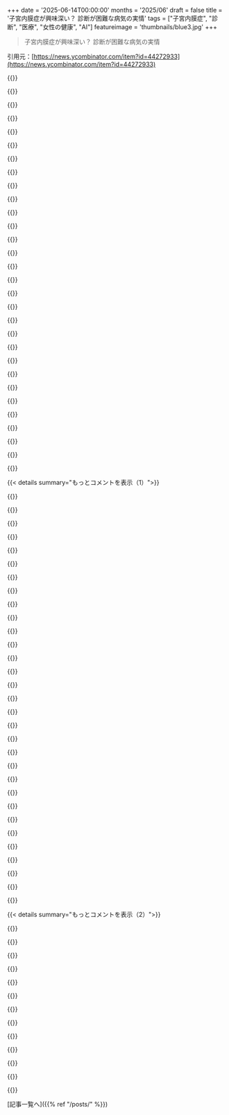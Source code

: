 +++
date = '2025-06-14T00:00:00'
months = '2025/06'
draft = false
title = '子宮内膜症が興味深い？ 診断が困難な病気の実情'
tags = ["子宮内膜症", "診断", "医療", "女性の健康", "AI"]
featureimage = 'thumbnails/blue3.jpg'
+++

> 子宮内膜症が興味深い？ 診断が困難な病気の実情

引用元：[https://news.ycombinator.com/item?id=44272933](https://news.ycombinator.com/item?id=44272933)




{{<matomeQuote body="診断が難しい病気の話にはいつも胸を打たれるよ。子宮内膜症はまさにいい例だって記事の筆者も言ってるね。昔ニューヨーク・タイムズの雑誌に医療ケーススタディの連載があったけど、毎回患者は一般医や専門医にかかってもダメで、友達の叔母さんがジョンズ・ホプキンスの人を知ってるとか、奇跡的に親身な医者に出会うまで、ずっと辛いっていう話だった。特に女性患者にこの問題は顕著だったんだ。<br>医者がシステムで燃え尽きてるせい？傲慢で話を聞かないせい？簡単な診断に頼りすぎるせい？女性の病気に無知なせい？医療ミソジニーのせい？理由は分からないけど、これじゃみんなすぐにDr Googleとか、悲しいけど怪しい治療に走っちゃう。それは良くないことだよね。" userName="kjellsbells" createdAt="2025/06/14 12:58:38" color="#45d325">}}




{{<matomeQuote body="「〜のせいか分からない」って言うけど、原因は結構簡単だよ。患者はミステリーじゃなくて、BAU Jiraチケットみたいに扱われてるだけ。「早く終わらせて次！」って感じ。システムは90%のケース向けに作られてて、それに合わない10%の人はダメなんだ。医療機関や保険会社から数字を出すようにプレッシャーがあるから、そうするしかない。医療訴訟が怖いなら、もうEpicシステムに書いてある通りに読むだけ。この状況になったのも驚きじゃないね。" userName="giantg2" createdAt="2025/06/14 15:50:57" color="">}}




{{<matomeQuote body="俺の連れも今まさにこの状況だよ。経験から言うと、ほとんどの医者は診断をちゃんと見つけようとしないか（少なくとも、気にする時間ややる気がない）、それに加えて「それは私の仕事じゃない」って態度がひどい。専門医をたらい回しにされて、たった2分だけ症状を聞いた後、「じゃあ血液検査してみましょう」って言うんだ（前の5人の医者もやったのに無視して）。で、血液検査で何も出ないと、医者はもうお手上げで「何したらいいか分からない、＜別の専門医＞に行って」って言うだけ。<br>「家族や友達が知ってる医者に紹介してもらう」のがうまくいくのは、経験上、その医者にちゃんと診ようっていう動機が生まれるからみたいだね。患者が知り合いと繋がってるから。今の医療システムは、医者ができるだけ多くの患者を診ることに金銭的なインセンティブを与えてるけど、実際に患者を良くすることには与えてない。そのためには、システムは医者が気遣ってくれるのを期待するだけで、そうするための余裕を与えてないんだ。" userName="placardloop" createdAt="2025/06/14 13:42:09" color="#785bff">}}




{{<matomeQuote body="面白いことに、だからLLMは医者に勝つって言われるんだよ。90%のケースは簡単すぎて、やる気のある奴ならGoogleで分かるし、賢いNPでもできるからね。医者がやってること全部が簡単ってわけじゃないんだけど。でも彼らの訓練と知識が光るのは99%のケースだけど、そこで使わないから、大体Googleでなんとかなっちゃうんだ。「ああ、でもLLMはよくあるケースを推測するだけで、珍しいケースは絶対考えない！」って言うけど、医者だってそれに10分しかかけられないなら同じこと。ハウスみたいには絶対ならないよ。あなたは死ぬだけ。" userName="renewiltord" createdAt="2025/06/14 16:13:00" color="">}}




{{<matomeQuote body="コミュニティによっては、最大25%の女性が内膜症なんだって。もっと医者が必要だよ。国は大きくなってるのに、医療従事者や裁判所は増えてない。自動化だけじゃ全ては解決しないんだ。" userName="paulryanrogers" createdAt="2025/06/14 22:18:36" color="">}}




{{<matomeQuote body="俺たちの「システム」が実際に奨励してるのは、人々を慢性的に病気にさせて、治療にならないものに金を払い続けさせることみたいだ。こういう状況に直面すると、ものすごく皮肉になっちゃうよね。「これは残酷で異常な罰だ」って何度も思ったよ——待て、あれって禁止されてるんじゃなかったっけ？？あ、そっか、あの「残酷さ」を「異常」じゃなくて「普通」にしてるから大丈夫なんだ。" userName="Henchman21" createdAt="2025/06/14 14:11:47" color="">}}




{{<matomeQuote body="「彼らは気にしない」じゃなくて「提供できるものがない」って別の見方もできるよ。一般的な病気ではすごく進歩したけど、もっと珍しいものになるとずっと難しくなる。医者は膨大な知識の幅を持ってるけど、人間全体の医療知識は専門分野ですら人間の脳には収まりきらないし、分かってないことの方がずっと多いんだ。<br>まだ発見・学習されてる途中の珍しいものについては、それを解明してる専門家はほんの一握りしかいない。だから多くの医者にかかっても何も提供されず、ようやくヒントを得て最先端の知識を持つ医者にたどり着くんだ。<br>たとえ全ての医者に、今の知識では助けられない患者のために何時間も何日もかけて原因を探る金銭的インセンティブを与えたとしても、その医者が一人の患者だけから何かを見つけ出すのはすごく難しい。医学は、グループの人々の発見と、一人の患者の結果から他の患者への知識の伝達、積み重ねによって進歩するんだ。一人の患者よりも、医者が同じ症状を持つグループの人々を診る方が、発見につながる可能性はずっと低い。<br>この発見のための金銭的なインセンティブは、こういう難しいケースを集める研究病院から来てて、そこはNIHから国の研究助成金を得て研究し論文を発表し、知識を共有してる。アメリカの提示された予算案ではこれを大幅に削減してて、医学を進歩させる能力を大きく減らしてるんだ。予算カットに先駆けて、NIHは現在の契約に違反して支払いを止めてて、研究が途中でダメになる大規模な無駄が発生してる。<br>だから俺が言いたいのは、医学を進歩させるには患者をグループ化する必要があるってこと。そしてそれが起こる場所は研究病院であって、日常のケアをする地域の医者じゃない。そして俺たちの社会は、意識的にか無意識的にか、そのタイプのケアへのアクセスを大幅に減らそうとしてるってことなんだ。" userName="epistasis" createdAt="2025/06/14 15:14:41" color="#38d3d3">}}




{{<matomeQuote body="ちょうど「去年の今日」っていうリマインダーが出てきて、割とよくある2つの問題について12年間も答えを探してるけど全然進歩がないって思い出したよ。同じ主要な疑われる原因を何度も何度も排除するのを進歩と数えないならね。毎月同じ時期に偏頭痛が出るし、かかとと第2中足骨に慢性的な痛みがあるんだ——そう、足底筋膜炎じゃないのにね。<br>数年おきに、また探し始めるエネルギーが湧いてくるんだ。それは1年か2年続いて、それから力尽きて諦めて、そのまま生きることにする。痛みがなく歩けるようになって、毎月頭痛で寝込まないようにするのに、簡単に6桁（の金）を使ってるからね。<br>医者の100%は、まず問題は体重だって言ってきた。50ポンド痩せたら、症状は全部悪化した。そしたら彼らは心因性だって言い始めた。全員そう。でも recommended された全ての心理治療も試したし、いくつか実験的なのも試したんだ。<br>実際、誰か分かってくれそうな人に、気にかけて見つけ出してもらおうと説得できないし、これからもそうなりそうにない。この痛みを持ってるべき理由は何もないみたいだけど、同じことを何度も試して、違う結果を期待することに耐えられる回数は限られてるんだ。だって、この医者は他の医者はみんなバカで明白な原因を排除できなかったに違いないって思ってるから。" userName="smeej" createdAt="2025/06/14 14:59:25" color="#ff33a1">}}




{{<matomeQuote body="AIの素晴らしい使い道は、新しいケースのトリアージとして機能することだと思うな。そうすれば、適切な専門医に送ってもらえる。GPに紹介状をもらいに行く必要がなくなる可能性があって、そうなればGPは他の人を診る時間が増えるだろうね。" userName="giantg2" createdAt="2025/06/14 17:31:40" color="">}}




{{<matomeQuote body="医者とか看護師がさ、患者を治さずに慢性病のままにしようとするなんて考え、まじで腹立つわ。<br>そんな人ほぼいないって。<br>みんなマジメに患者さんのこと考えて医者になってんの。<br>儲けのために人を傷つけるなんてありえんし。<br>研究者だって病気治したいに決まってるじゃん。<br>もしあるとしたら、保険会社とか製薬会社の偉い人が研究費の配分決めるとこくらいじゃない？<br>現場の人間にはそんなやつ、ほぼいないね。" userName="margalabargala" createdAt="2025/06/14 15:21:55" color="">}}




{{<matomeQuote body="今ってさ、専門医に診てもらうのにかかりつけ医の紹介状いらないんだよ。<br>金さえ払えば直接行ける。<br>俺がそうしてる。<br>でも、言いたいことはわかるよ。<br>保険会社が制限してるんだよね。<br>でもさ、それも外部じゃなくて自社で技術使ってやればいいのに。<br>そうすれば損失率も抑えられるでしょ。" userName="renewiltord" createdAt="2025/06/14 18:35:07" color="">}}




{{<matomeQuote body="AIって結局さ、作ったとこのお役所の偏見とか、そのまま反映しちゃうに決まってるじゃん。" userName="dayofthedaleks" createdAt="2025/06/14 16:13:53" color="">}}




{{<matomeQuote body="いやいや、AIはさ、もっと患者さんに寄り添って、珍しいケースとかも徹底的に調べて、一人一人に合わせた解決策を出せるように簡単にプログラムできるって。<br>この問題は解決できるよ。<br>まあ、お役所の偏見とか、他の問題はあるけどね。" userName="KaoruAoiShiho" createdAt="2025/06/14 16:50:16" color="">}}




{{<matomeQuote body="もっと医者が必要だよね。<br>残念ながら、医者が門番になっててさ、自分たちの収入減るからって医者を増やしたがらないんだよ。<br>これってさ、資格団体の運営者がその資格持ってる人たちの場合によくあること。<br>弁護士会だけは違うかもね。<br>弁護士って、他の弁護士のために仕事作るのうまいからさ。（訴訟とか書類作成とか）" userName="chongli" createdAt="2025/06/15 02:39:18" color="">}}




{{<matomeQuote body="俺さ、テストステロン値は正常だったのに、二次性性腺機能低下症の症状で何年も苦しんだんだ。<br>カナダでいろんな医者に診てもらったけど、「正常」とか「気のせい」とか言われて。<br>結局、私立の泌尿器科医で追加検査したら原因判明。<br>治療したら一ヶ月で劇的に良くなった。<br>ほんと、検査値正常でも患者が不調なら、ちゃんと話聞いて深く調べてほしいわ。" userName="swat535" createdAt="2025/06/14 21:44:36" color="#38d3d3">}}




{{<matomeQuote body="医者の数増やす話、ほとんどの医者は賛成だよ。<br>AMA（American Medical Association）の意見に反対の人も多いし。<br>一番の問題は、メディケアとかの金が出てる研修医枠が足りないこと。<br>あと、外国人留学生枠に数千人いってるけど、残らない人が多い。<br>GPや精神科医増やす法案も上院にあるらしい。<br>医者になるのが魅力なくなってるのも原因かもね。（訓練、給料、激務、規制とか）" userName="giantg2" createdAt="2025/06/15 12:40:25" color="#785bff">}}




{{<matomeQuote body="「もっと珍しい病気になると難しくなる」って話だけど、子宮内膜症は全然珍しくないよ。<br>でも女性の病気だからさ。<br>女性が抱える病気で、すごく一般的（女性の10%くらいって言われてる）なのに、医療界（まだ男性が多い）に完全に無視されてるのが、どれだけ多いか知ったらびっくりするよ。" userName="troupo" createdAt="2025/06/14 19:03:32" color="#38d3d3">}}




{{<matomeQuote body="そんな簡単にできるなら、投資家なんていくらでも見つかるって。<br>でも簡単じゃないんだよ。<br>データ集めるだけでも大変な問題だからさ。" userName="hluska" createdAt="2025/06/14 16:55:32" color="">}}




{{<matomeQuote body="この点については、ほぼ完全に同意だよ。<br>でも、医者とか看護師とか研究者がシステムを動かしてるわけじゃないってことは忘れちゃダメだね。<br>俺のこの見方は、保険会社がシステムを動かしてて「利益最優先、患者後回し」だからなんだ。<br>イライラさせちゃってごめんね。" userName="Henchman21" createdAt="2025/06/14 15:48:52" color="">}}




{{<matomeQuote body="診断って壊れた時計が3つあって適当に選ぶみたいだよ。初期診断ってそんな感じ。保険会社もどんな治療や検査ができるか制限するしね。医者がXって薬が一番効くって知ってても、保険のためにYとかZを先に試さないとダメとか。検査も同じ。もう疲れたよ。" userName="BobbyTables2" createdAt="2025/06/14 23:15:28" color="">}}




{{<matomeQuote body="最前線の医療って急ぐためのハックばかり。人をフォルトツリー扱いして、ヘルプデスクみたいになってるんだ。家族が脳腫瘍で見過ごされそうになった例があるよ。頭痛で脳腫瘍なんてレアだからね。結局は、コネとかないとちゃんと見てもらえないかも。金もコネもなければ、結果は良くないかもね。" userName="Spooky23" createdAt="2025/06/14 14:20:47" color="#785bff">}}




{{<matomeQuote body="医者不足の主な問題はレジデンシーの資金不足だって？<br>いや、それは直接の原因。一番の問題は、そもそも全員にレジデンシーを求めることだよ。特に、海外で何年も何十年も経験積んだ医者がレジデンシーの枠を争わないといけないのが問題。そういう医者がUber運転手になったりしてるんだよ。" userName="chongli" createdAt="2025/06/15 13:13:06" color="">}}




{{<matomeQuote body="コモンな病気ではすごく進歩したけど、レアな病気になるとずっと難しくなるって？<br>生殖年齢の女性の約10％が子宮内膜症だから、これは「コモンな病気」の方だよ、「レアな病気」側じゃない。<br>ここにバイアスがあるけど、病気がどれだけコモンかじゃなくて、誰にどう影響するかのバイアスだね。" userName="dragonwriter" createdAt="2025/06/14 19:11:31" color="#45d325">}}




{{<matomeQuote body="AIはコスト削減のために、平均的な医者みたいになるだろうね。レアな病気探しとかで金がかかるのを避けるために。人間ならゴリ押しして検査増やしたりできるけど、AIは共感とかしないように訓練される。別の医者に聞くこともできるけど、全部AIになったら同じ。結局は金儲けじゃなく人助けに目的を変えないとダメだよ。" userName="majormajor" createdAt="2025/06/14 16:56:15" color="#ff33a1">}}




{{<matomeQuote body="ここで見かけたLLM健康プロジェクト使ったら、VAの専門医2人とPCPも分からなかった友達の慢性疾患（骨結核）が見つかったよ。うまくいく時はいく、n=1だけどね。ロボットは絶対信用しちゃダメだけど、視点の盲点を見つけるためにラバーダックデバッグみたいに使うのはアリかも。おしゃれな検索エンジンがたまに正しいこともあるんだよ（嘘つくこともあるけど！）。" userName="toomuchtodo" createdAt="2025/06/14 18:50:09" color="">}}




{{<matomeQuote body="代替案として何を提案する？医療費はもう高いんだよ。まず安い治療法を試すステップセラピーの要件を課すのは、保険会社がコストを抑える数少ない方法の一つ。それに、安い治療法で多くの患者が良くなる（あるいは時間が経てば自然に回復する）のも事実だし。" userName="nradov" createdAt="2025/06/15 01:11:58" color="">}}




{{<matomeQuote body="あなた女性？「ミニピル」以外のホルモン避妊薬飲んでる？妻がネットで読んだんだけど、前兆のある偏頭痛がある場合、普通のホルモン避妊薬は脳卒中のリスク上げるから安全じゃないって。妻が産婦人科医に偏頭痛の話したら、「やべぇ、ミニピルにしないとね」ってなったんだ。だってさ、問診票に前兆のある偏頭痛の項目なんてなかったんだよ。とにかく、避妊薬変えたら偏頭痛が減ったから…関係あるかも？" userName="BobaFloutist" createdAt="2025/06/14 16:43:51" color="">}}




{{<matomeQuote body="保険がこれをゲートしてるけど、サードパーティに頼らず自社の技術でやればいいって？損失率を最小限に抑えるのに役立つかもって話かな。俺保険業界で働いてるけど、経験上、紹介状もらうために医者に行かないといけないって事実が、紹介状をもらうのをためらわせてるんだよ。だから、紹介状のための診察は減るだろうけど、専門医の診察は増えるだろうっていうトレードオフだね。" userName="antasvara" createdAt="2025/06/14 23:37:04" color="">}}




{{<matomeQuote body="3ヶ国語話せるから気づいた面白いこと。<br>医療情報って国によって違ったり、矛盾してたりするんだ。<br>生理中のセックスとかね。<br>日本ではダメって言われてるけど、他の国では問題ないって指示される。<br>生理中のセックスが不妊につながるかって英語で調べてもほとんど情報ないけど、日本語だとたくさん出てくるんだよ。" userName="jwrallie" createdAt="2025/06/14 07:59:33" color="#ff33a1">}}




{{<matomeQuote body="こういうの、ほんとたくさんあるんだよね。<br>赤ちゃんに関することなんて特にさ。<br>イギリスだと離乳食は6ヶ月からだけど、フランスだと3ヶ月から始められるし、4ヶ月には始めるべきだって。<br>赤ちゃんの寝室の温度も、イギリスは16度、フランスは19度、北欧では外で寝かせたり、ハンガリーでは25度が最適って言われたり。<br>医療科学の知識には、経験則や民間療法みたいなものがどれだけ入り込んでるか、甘く見ちゃダメだよ。特に患者が病気じゃない時とか、主観的な経験を表現できない場合はね。" userName="317070" createdAt="2025/06/14 08:21:17" color="#ff33a1">}}




{{< details summary="もっとコメントを表示（1）">}}

{{<matomeQuote body="僕のお気に入りはこれだよ。<br>— 妊婦さんはどれくらいアルコールを飲んでいいか？ (多すぎはダメだけど、妊娠後期に数日おきにワイン1杯はいいか？ たぶん大丈夫だけど、国によって全然違うよ。) <br>— いつから子供は緑の葉っぱを食べられるか？ (知らんけど、スウェーデン国内の違う地域でもガイドラインが違うんだ。) <br>— 赤ちゃんはうつ伏せで寝かせるべきか仰向けか？ (絶対に仰向け！これは議論の余地なし。でも僕が赤ちゃんの頃—そんなに昔じゃないよ—親たちは逆の指導を受けてたんだ。) " userName="kqr" createdAt="2025/06/14 08:52:49" color="#ff5c5c">}}




{{<matomeQuote body="あと、アメリカではSIDSの懸念から赤ちゃんとの添い寝をすごく恐れてるけど、日本では一般的で乳幼児死亡率もずっと低いんだよね。<br>たぶん、新生児は冷たくて硬いベビーベッドに一人で仰向けに寝るより、ママのおっぱいに寄り添って寝る方がずっとよく眠れるんだろうね。<br>その結果、アメリカの一般的なアドバイスは産後うつを急増させただけでなく、首座りみたいな発達の遅れとか、斜頭症や斜頸のケースも増やしてるみたいだよ。<br>(そうは言っても、新米パパとしては僕もSIDSが死ぬほど怖いから、アメリカの推奨に従ってるけどね。睡眠なんてどうでもいいってくらい)" userName="porphyra" createdAt="2025/06/14 11:09:04" color="#38d3d3">}}




{{<matomeQuote body="アルゼンチン人の友達が、熱すぎる飲み物を飲むと癌になるって言ってたんだ。<br>それを証明するためにWikipediaのページを送ってくれたけど、その情報があったのはスペイン語版のページだけだった。<br>これも文化固有の健康に関する「事実」の一例なのかな？それとも僕が何か見落としてるだけ？" userName="andrelaszlo" createdAt="2025/06/14 10:56:10" color="#ff5c5c">}}




{{<matomeQuote body="＞ でも僕が赤ちゃんの頃—そんなに昔じゃないよ—親たちは逆の指導を受けてたんだ。<br>医療ってすごいよね。<br>たった15年前には常識だったことが、完全にひっくり返ってることもたくさんあるんだ。<br>NHSも去年、喘息治療のガイドラインを大幅に変えたんだけど、それが前のとほとんど逆なんだよ。<br>筋骨格系の怪我とか、神経系の怪我、一般的な回復についても同じような変化が見られるね。" userName="maccard" createdAt="2025/06/14 09:37:49" color="#45d325">}}




{{<matomeQuote body="ごめん、その変更って何だったの？<br>喘息の発作を治療する時にステロイド吸入器を追加すること？<br>僕も喘息持ちで、まだこの変更について聞いてなかったから気になるな。" userName="whatevermom" createdAt="2025/06/14 10:18:15" color="">}}




{{<matomeQuote body="仰向けで寝ることについてね。<br>うちの末っ子の娘は仰向けじゃ寝なかったんだ。<br>今もうつ伏せで腕を下に組んで寝てるよ。<br>そうじゃないと寝るのは、車に乗っててクタクタになった時だけ。<br>ベッドに置くとひっくり返って寝ちゃうんだ。<br>じゃあ、医学は何て言うの？" userName="spockz" createdAt="2025/06/14 11:15:30" color="">}}




{{<matomeQuote body="(前のコメントへの返信)<br>簡単に言うと、サルブタモールを過剰処方しすぎだって判断されて、ステロイド吸入器を使ってない人には出すべきじゃないってなったんだ。<br>「青い吸入器が必要だと感じたら使って」ってアドバイスから、「喘息はステロイドの量で管理すべきで、管理できてないなら調整すべきだ」って変わったんだよ。<br>もちろん全員には合わないだろうけど、僕の父さんみたいな人は、週に一度リリーバーを使ってたのが、もう処方されてない状態になったんだ。" userName="maccard" createdAt="2025/06/14 12:09:01" color="#ff5733">}}




{{<matomeQuote body="欧米の常識って自己成就予言みたいなもんだなって思うようになったな。Bedsharing が危険になるのは大体親が intoxicated で寝落ちしたときだし。 sober な時より drunk で気絶した時の方が腕が部分的に numb になって起きやすいって気づいたかも。でもbed sharing は discouraged されてるから、 less responsible な親だけがやってるって思われがちで、infant suffocation との見かけ上の相関が強くなるんだ。" userName="scythe" createdAt="2025/06/14 11:58:45" color="">}}




{{<matomeQuote body="温度の話はいつも不思議に思うんだ。WHO は overnight で寝るのに理想的な温度は18度Cだって主張してるけど、Vietnam に10年住んでて、夜中に18度を経験する人口なんておおよそ0%だよ。Thailand、Indonesia、India なんかでもそんなに違わないと思うし。何億、もしかしたら何十億って人が optimal じゃない overnight temperature で thriving してるなんて、かなり dubious だな！African savanna は夜中に regularly 18c まで下がるのかな？それが何かの evolutionary equilibrium で、たまたま北 Europe と North American の norm に map するってこと？" userName="freddie_mercury" createdAt="2025/06/14 12:32:27" color="">}}




{{<matomeQuote body="うん、pregnancy/childbirth/rearing は特にこういうのが rife だよね。Western sources は pregnant 中に sushi 食べるのは sharp knife で abdomen を stabbing するのと little shortだって言うけど、Japanese sources は light で healthy な meal として explicitly recommend してるし。US では babies に any form の peanuts を giving するのは attempted murder だけど、Israel では peanut puffs（Bamba）が first foods の一つなんだ。" userName="decimalenough" createdAt="2025/06/14 13:12:04" color="#ff5733">}}




{{<matomeQuote body="これは true だと思うけど、metal straws で mate を drink する LatAm の国ではもっと issue だね。 ceramic mugs で drink する European/North American の国では、みんな Hot drinks を一般的に lower temperature で drink するから。" userName="ifwinterco" createdAt="2025/06/14 11:07:21" color="">}}




{{<matomeQuote body="Sleeping on the back が matter するのは、すごく young なときだけだよ。 face-down / suffocating な position から自分で turn する strength がないときのため。だから infant と一緒に Tummy time（neck/head lifting）を practice するんだ。once they are older they can sleep how they like。" userName="vosper" createdAt="2025/06/14 11:25:09" color="">}}




{{<matomeQuote body="＞妊娠中の飲酒量について（多すぎてはいけないのは明らかだけど、妊娠後期に何日かワインをグラス1杯飲むのは大丈夫？ 多分ね、でもどの国にいるかで大きく違うよ）。<br>自分自身の低い個人的リスクと、それが集団全体にとって何を意味するかを区別することが重要だよ。<br>妊娠中に週にワインを2杯飲んで『子供は大丈夫だった』って言う人は簡単に見つかるだろうね。<br>もしみんなが妊娠後期に週にワインを2杯飲み始めたら、FASの割合は増えるし、平均IQスコアは下がるだろうね。すごく下がる？ 多分そうじゃないけど、ゼロじゃないのは確かだよ。<br>だから社会全体の推奨を出す立場の人なら、当然『アルコールなし』を推奨するんだ。<br>個々の親はデータを見て、それは自分が取るリスクだって言うかもしれないけどね。" userName="margalabargala" createdAt="2025/06/14 15:36:51" color="#45d325">}}




{{<matomeQuote body="腹ばい寝だと、生後4ヶ月以内のSIDSのリスクが10倍くらいだって書いてあるね。<br>彼女の言うこと全部に賛成なわけじゃないけど、Emily OsterのSIDSについての章（確か2冊目の『Cribsheet』だったかな）は、データがよくまとまってると思うよ。<br>あと、うちの弟の子も、絶対仰向けで寝てくれなかったんだ。寝返りできるようになったら、お腹を下にして寝てるよ（でも寝返りできればSIDSはあんまり心配ないけどね）。" userName="LeonardoTolstoy" createdAt="2025/06/14 11:28:24" color="#38d3d3">}}




{{<matomeQuote body="赤ちゃんにもよるよね。<br>うちの子3人とも生まれた時から首が上げられたんだ。<br>何回か他の赤ちゃんがみんなそうじゃないのを忘れて、友達の子をちゃんと支えずに抱っこしちゃったことがあるよ。" userName="Enginerrrd" createdAt="2025/06/14 15:12:43" color="">}}




{{<matomeQuote body="うん、それは驚かないな。<br>UK以外のことはあんまり知らないから、他の場所でどう推奨されてたかは分からないんだけどね。<br>私の経験だと、正しい量の薬に調整して一度も欠かさず使うようになってから、呼吸がすごく良くなったよ。<br>前は常に頓服薬が必要だったのに、この一年は一度も使ってないんだ。" userName="maccard" createdAt="2025/06/14 16:26:20" color="">}}




{{<matomeQuote body="＞でも私が赤ちゃんの頃って、そんな昔じゃないのに、親は違うアドバイスを受けてたんだよね。<br>ってことは、研究が進んで、前の間違いが分かったってこと？<br>ここで何を言いたいのか、ちょっとよく分からないな。<br>『Back to Sleep』キャンペーンでUKの乳児死亡率が1年で50％くらい減ったんだよ。<br>『今年の流行ダイエット』みたいな医療アドバイスとは全然違うよね。" userName="freddie_mercury" createdAt="2025/06/14 12:34:38" color="#45d325">}}




{{<matomeQuote body="多分そうだろうね、アドバイスが変わってても驚かないよ。<br>喘息って肺の炎症で、学習が進んで、どんな炎症も悪いって分かってきてるから、起きてから対処するんじゃなくて予防したいって考え方になってきてるみたいだね。<br>確かに話し合う価値はあるよ！" userName="maccard" createdAt="2025/06/14 21:39:11" color="">}}




{{<matomeQuote body="確か、最近の研究でコリン作動性システムとSIDSを結びつけるものがあって、リスクを減らすためにやり方を変える可能性があるって指摘されてたと思うな。" userName="treyd" createdAt="2025/06/14 13:28:17" color="">}}




{{<matomeQuote body="親しい人がEndoで激痛と寝たきり、20kg痩せて命に関わるほど大変だった。最終的にhysterectomyで助かったけど早期閉経に。全員がそうじゃないけど、どうなるか不明。診断されたらQOLのため計画して。子供欲しいなら最優先！ 妊娠が効くことも。再発もある。国のhealth insurance加入を。手術は良いsurgeon次第で効果あり。話を聞いてくれる人探して。Endoやops跡はgum upするし、laser ablationは厄介。Ovariesがcalcifiedしたりもする。悪化したらhysterectomyを迷わないで。毎月痛くて苦しむ人生は無意味。私なら、階段も降りられないくらいになったらhormone treatmentsやopsよりhysterectomyを勧めるよ。<br>" userName="VagabundoP" createdAt="2025/06/14 22:16:29" color="#38d3d3">}}




{{<matomeQuote body="記事はendometriosisの手術方法の大きな違いを軽く扱ってるね。OB/GYNsの90%以上はaffected tissueをablate（burn-to-destroy）するけど、最近はaffected tissue周囲をexcisingするspecialistも増えてるんだ。tissueは表面だけでなくdeeply infiltratingしてることも多く、burningだけだとgrassを切るみたいにすぐ戻る。excisional surgeryはsuccess ratesがmarkedly betterだけど、silver bulletじゃないよ。<br>" userName="codetweep" createdAt="2025/06/14 05:11:11" color="#ff5733">}}




{{<matomeQuote body="それに、burningはscar tissueをたくさん作るんだ。だから、burningした場所によっては、将来のreproductive prospectsにすごく影響しちゃうんだよね…<br>" userName="twodave" createdAt="2025/06/14 17:16:09" color="">}}




{{<matomeQuote body="“retrograde menses is incomplete”って話のsupportね。関わったcaseで、CMLでbone marrow transplantしたwomanが”appendicitis”かと思ったら実はendometriosisで、しかもendometriosisのtissue sampleがXY karyotype（つまりderived from the bone marrow transplant）だったんだ。case reportも書いたよ。NB - bone marrow transplant recipientsでthe donor DNAがhost cellsに取り込まれるphenomenaはknownだけど、これがthe transplanted bone marrowからendometriosisがdevelopedしたguaranteeではないらしい。<br>" userName="dillydogg" createdAt="2025/06/14 11:28:59" color="#785bff">}}




{{<matomeQuote body="stem cellsがtransplantation後にstrange placesに行く可能性があるってtheoryで知ってるのと、endometriosisみたいにenigmaticな病気で実際それがplay outするのを見るのは全然違うよね。underlying mechanismsについて、いかにまだlittle we knowかってことをreally underlinesさせられるよ。<br>" userName="SwtCyber" createdAt="2025/06/14 11:40:42" color="">}}




{{<matomeQuote body="appendicitisをexpectedしてたのに、the scopeの下でthe cellsを見た時はsurprisinglyだったよ！ the karyotypeはjust for funだったけど、the XY testingはquite unexpectedだったな。<br>" userName="dillydogg" createdAt="2025/06/14 11:57:20" color="">}}




{{<matomeQuote body="My girlfriendがendometriosisなんだ。今まで詳しくはread muchしなかったから、thank you for writing！ I think thisはwomen’s healthcareではtoo commonなstoryだよね。often massively underfunded and underesearchedなんだ。これは、our societyがnot let women into STEM/politics for decades、and continues to erect barriers to encourage them not too.っていうfactのanother symptomだと思う。最後にthe incentives for PhDs to do so at the endをspelled outしてくれたのはgreat！ Would be great！<br>" userName="joshuajooste05" createdAt="2025/06/14 16:26:08" color="">}}




{{<matomeQuote body="〉and continues to erect barriers to encourage them not too<br>Funny, my experienceはthe absolute opposite of this claim.Also, I could be wrongだけどI’m pretty sure breast cancerはthe single most well-funded areas of cancer research.There’s a toolbox a certain type of person likes to reach for even when the evidence is inconsistent.”<br>" userName="catigula" createdAt="2025/06/14 16:29:25" color="">}}




{{<matomeQuote body="げっ歯類の研究って、ホルモン周期を考慮しないためにオスを使うことが多いけど、それだと周期の影響を見逃しちゃうかもね。<br>人間の周期とどれくらい似てるかも分からないし。<br>乳がんや卵巣がんは例外だけどさ。" userName="kjkjadksj" createdAt="2025/06/14 17:48:25" color="">}}




{{<matomeQuote body="最近分かってきたんだけど、男性にもホルモン周期があるらしいよ。<br>女性みたいに分かりやすくないだけで、オスを使った研究でもずっと変数があったってことだね。" userName="askvictor" createdAt="2025/06/15 04:07:51" color="">}}




{{<matomeQuote body="いやいや、それは詭弁でしょ。女性の健康研究が資金潤沢な例（乳がん・卵巣がんのことかな？）であなたの主張が否定された後に、話をそらしてるだけじゃん。あなたはそれを例外にしようとまでしたし。" userName="catigula" createdAt="2025/06/14 18:03:38" color="">}}

{{</details>}}




{{< details summary="もっとコメントを表示（2）">}}

{{<matomeQuote body="友達の子宮摘出術でさ、Surgeon が癒着防止策を考えてなかったんだ。過去の病歴や写真を見ても適当で、市場にある3種類の商品も知らないみたいだった。<br>まるでビデオカード交換みたいだよ。<br>手術後もスタッフは早く帰らせようとして、アフターケアとか処方箋、緊急連絡先、次の予約なんかをこっちから聞かなきゃいけなかったんだ。駐車場までウォータースライダーでも作って、そこに流したいのかと思ったよ。" userName="at_a_remove" createdAt="2025/06/14 06:19:32" color="#ff33a1">}}




{{<matomeQuote body="Surgeon は話しかけなくていい患者が一番楽だと思ってるから、あなたの経験は特別じゃないと思うよ。<br>駐車場へのウォータースライダーって表現、ほんとその通りだね。<br>みんなそうしたいんだろうな。" userName="a2tech" createdAt="2025/06/14 11:14:11" color="#ff5733">}}




{{<matomeQuote body="違う病院に行き始めた方がいいんじゃない？" userName="soared" createdAt="2025/06/14 14:38:38" color="">}}




{{<matomeQuote body="うんうん、すごく面白いね！<br>この記事を楽しんだなら、7週間前にここで共有された前立腺についての記事も気に入るかも。<br>そっちはね、もうちょっと希望があって、なんていうか、もっとハッピーな終わり方なんだよ。<br>https://news.ycombinator.com/item?id=43801906" userName="pcthrowaway" createdAt="2025/06/14 08:18:32" color="#45d325">}}




{{<matomeQuote body="出産の神秘とか子宮の中の戦争（[0]のリンク見てね）を考えると、生殖器系ってホントよくできてるよな。妊娠すると症状は軽くなるけど、治るわけじゃないんだ。でも、妊娠しにくくなってることと子宮内膜症が増えてるのって、絶対何か関係あると思うな。[0] https://aeon.co/essays/why-pregnancy-is-a-biological-war-bet..." userName="emmelaich" createdAt="2025/06/14 06:29:43" color="#38d3d3">}}




{{<matomeQuote body="＞ 子宮の中の戦争を考えると、生殖器系ってホントよくできてるよな。...いや、もしかしてその戦争のおかげでうまく動いてるのかも？対立するやつらがいるから、ちゃんと動くように予備とかいっぱい進化させたとか？メンデルより前には、どうでもいい機能は消えちゃうから、生殖細胞の「戦い」が進化の原動力だって説もあったらしいよ。[1] クジラの太ももの骨みたいにさ。あの記事教えてくれてありがとう！読もうと思ってたんだ。みんな絶対読んだ方がいいよ、超面白いから。[1]: The example that comes to mind are the femurs of whales. They are absolutely tiny. Much smaller than can reasonably explained by them being a problem for the whale itself." userName="kqr" createdAt="2025/06/14 08:59:10" color="">}}




{{<matomeQuote body="記事に書いてあったか分からないけど（途中から書き方がイライラしたから）、子宮内膜症ってかなり遺伝するらしいよ。うちの奥さんの母さんには姉妹が2人いて、1人は子宮内膜症だったんだけど、他の2人には娘（奥さんも含めて）がいて、みんな子宮内膜症だったんだ。卵子の質も悪くして、完全に不妊になる人もいる（奥さんと奥さんの叔母さんがそうだった。いとこはまだ分からない）。ほとんどの生殖器の外科医は、子宮内膜症を治療できない病気とは思ってないと思うよ。手術で何か問題起きる確率が1%って、そんなにめちゃくちゃ高くはないんじゃない？再発する確率は、病気がどれだけ進んでたかとか、どれだけ早く見つかったかですごく変わると思うな。奥さんは20代後半で腹腔鏡手術で病巣を取ってもらったんだけど、そんなに大変じゃなかったよ。今年、他の理由で子宮摘出したんだけど、15年以上経っても再発の兆候はなかったらしい。" userName="twodave" createdAt="2025/06/14 03:09:53" color="#785bff">}}




{{<matomeQuote body="＞子宮内膜症の臨床的な定義って実際何？簡単に言うと、子宮の内膜に似た組織、または内膜のような組織が子宮の外で育つこと。この組織は近くの組織、例えば卵巣や卵管とか、もっと遠い臓器、膀胱や腸にもくっつくことがあるんだ。...時間が経つにつれて、炎症と線維化が繰り返されて、お腹や骨盤の中にず<br>何かが抜けてる気がするな。なんで子宮の外にある子宮内膜の細胞が、子宮の中の不妊症につながるんだろう？この説明だと、色々なことがおかしくなるのは分かるけど、自分のイメージでは、子宮内膜が傷ついて、着床できなくなるから不妊症になるんだと思ってたんだけど。" userName="fsckboy" createdAt="2025/06/14 03:57:05" color="">}}




{{<matomeQuote body="＞ なんで子宮の外にある子宮内膜の細胞が、子宮の中の不妊症につながるんだろう？引用されてた文章にもあったけど、例えば卵巣自体が傷ついちゃうと卵子が出せなくなるし、卵管が傷ついちゃうと卵巣から子宮へ卵子を運べなくなる。これらは子宮の外にあるでしょ。" userName="setopt" createdAt="2025/06/14 05:13:22" color="#785bff">}}




{{<matomeQuote body="うちの奥さんの手術してくれた先生（2008年に子宮内膜症を取る手術）が言うには、子宮内膜症って子宮自体を卵子が育ちにくい状態にしちゃうことがあるらしいよ。つまり、子宮の中の液体が卵子の健康を弱くする可能性があるってこと。" userName="twodave" createdAt="2025/06/14 17:19:05" color="#38d3d3">}}




{{<matomeQuote body="不妊になる原因って、子宮だけじゃないんだよね。もっと広く言うと、子宮内膜症はいろんなやり方で不妊に影響する可能性があるから、子宮内膜症があって不妊の問題を抱えてる女性でも、自分の具体的な原因が何なのか分からないことも多いかも。良い面を言うと、IVF（体外受精）は子宮内膜症の多くの女性にけっこう効くんだ。子宮内膜症の人がIVFやった場合でも、他の人と比べて成功率がちょっと悪いだけなんだって。" userName="streptomycin" createdAt="2025/06/14 04:03:26" color="#ff33a1">}}




{{<matomeQuote body="子宮の中が傷つくっていうより、周りのエリアがごちゃごちゃになっちゃう感じかな。" userName="SwtCyber" createdAt="2025/06/14 11:47:45" color="">}}

{{</details>}}



[記事一覧へ]({{% ref "/posts/" %}})
